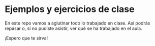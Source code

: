 # Ejemplos y ejercicios de clase

En este repo vamos a aglutinar todo lo trabajado en clase. Así podrás repasar o, si no pudiste asistir, ver qué se ha trabajado en el aula.

¡Espero que te sirva!
